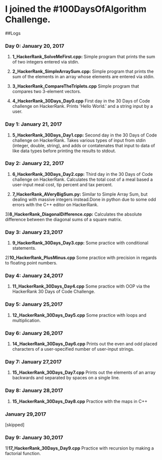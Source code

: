 # I joined the #100DaysOfAlgorithm Challenge. 

##Logs 

### Day 0: January 20, 2017 
1) **1_HackerRank_SolveMeFirst.cpp:** Simple program that prints the sum of two integers entered via stdin.

2) **2_HackerRank_SimpleArraySum.cpp:** Simple program that prints the sum of the elements in an array whose elements are entered via stdin.

3) **3_HackerRank_CompareTheTriplets.cpp** Simple program that compares two 3-element vectors.

4) **4_HackerRank_30Days_Day0.cpp** First day in the 30 Days of Code challenge on HackerRank. Prints 'Hello World.' and a string input by a user.

### Day 1: January 21, 2017 
1) **5_HackerRank_30Days_Day1.cpp:** Second day in the 30 Days of Code challenge on HackerRank. Takes various types of input from stdin (integer, double, string), and adds or contatenates that input to data of like data types before printing the results to stdout.

### Day 2: January 22, 2017

1) **6_HackerRank_30Days_Day2.cpp:** Third day in the 30 Days of Code challenge on HackerRank. Calculates the total cost of a meal based a user-input meal cost, tip percent and tax percent.

2) **7_HackerRank_AVeryBigSum.py:** Similar to Simple Array Sum, but dealing with massive integers instead.Done in python due to some odd errors with the C++ editor on HackerRank.

3)**8_HackerRank_DiagonalDifference.cpp:** Calculates the absolute difference between the diagonal sums of a square matrix. 

### Day 3: January 23,2017

1) **9_HackerRank_30Days_Day3.cpp:** Some practice with conditional statements.

2)**10_HackerRank_PlusMinus.cpp** Some practice with precision in regards to floating point numbers.

### Day 4: January 24,2017

1) **11_HackerRank_30Days_Day4.cpp** Some practice with OOP via the HackerRank 30 Days of Code Challenge.

### Day 5: January 25,2017

1) **12_HackerRank_30Days_Day5.cpp** Some practice with loops and multiplication.

### Day 6: January 26,2017

1) **14_HackerRank_30Days_Day6.cpp** Prints out the even and odd placed characters of a user-specified number of user-input strings.

### Day 7: January 27,2017

1) **15_HackerRank_30Days_Day7.cpp** Prints out the elements of an array backwards and separated by spaces on a single line.

### Day 8: January 28,2017

1) **15_HackerRank_30Days_Day8.cpp** Practice with the maps in C++

### January 29,2017

[skipped]

### Day 9: January 30,2017

1)**17_HackerRank_30Days_Day9.cpp** Practice with recursion by making a factorial function.
